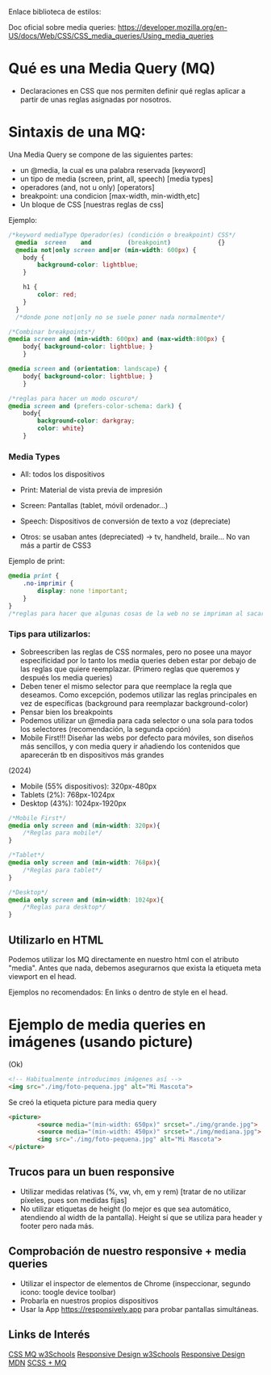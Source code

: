 Enlace biblioteca de estilos:

<link rel="stylesheet" href="https://cdnjs.cloudflare.com/ajax/libs/font-awesome/4.7.0/css/font-awesome.min.css">

Doc oficial sobre media queries:
https://developer.mozilla.org/en-US/docs/Web/CSS/CSS_media_queries/Using_media_queries


# Qué es una Media Query (MQ)
- Declaraciones en CSS que nos permiten definir qué reglas aplicar a partir de unas reglas asignadas por nosotros.

# Sintaxis de una MQ:
Una Media Query se compone de las siguientes partes:
- un @media, la cual es una palabra reservada [keyword]
- un tipo de media (screen, print, all, speech) [media types]
- operadores (and, not u only) [operators]
- breakpoint: una condicion [max-width, min-width,etc]
- Un bloque de CSS [nuestras reglas de css]

Ejemplo:
```CSS
/*keyword mediaType Operador(es) (condición o breakpoint) CSS*/
  @media  screen    and          (breakpoint)             {}
  @media not|only screen and|or (min-width: 600px) {
    body {
        background-color: lightblue;
    }

    h1 {
        color: red;
    }
  }
  /*donde pone not|only no se suele poner nada normalmente*/

/*Combinar breakpoints*/
@media screen and (min-width: 600px) and (max-width:800px) {
    body{ background-color: lightblue; }
    }

@media screen and (orientation: landscape) {
    body{ background-color: lightblue; }
    }

/*reglas para hacer un modo oscuro*/
@media screen and (prefers-color-schema: dark) {
    body{ 
        background-color: darkgray; 
        color: white}
    }
```


### Media Types

- All: todos los dispositivos
- Print: Material de vista previa de impresión
- Screen: Pantallas (tablet, móvil ordenador...)

- Speech: Dispositivos de conversión de texto a voz (depreciate)
- Otros: se usaban antes (depreciated) -> tv, handheld, braile... No van más a partir de CSS3

Ejemplo de print: 
```CSS 
@media print {
    .no-imprimir {
        display: none !important;
    }
}
/*reglas para hacer que algunas cosas de la web no se impriman al sacar impresa la página*/
```

### Tips para utilizarlos:
- Sobreescriben las reglas de CSS normales, pero no posee una mayor especificidad por lo tanto los media queries deben estar por debajo de las reglas que quiere reemplazar. (Primero reglas que queremos y después los media queries)
- Deben tener el mismo selector para que reemplace la regla que deseamos. Como excepción, podemos utilizar las reglas principales en vez de específicas (background para reemplazar background-color)
- Pensar bien los breakpoints
- Podemos utilizar un @media para cada selector o una sola para todos los selectores (recomendación, la segunda opción)
- Mobile First!!! Diseñar las webs por defecto para móviles, son diseños más sencillos, y con media query ir añadiendo los contenidos que aparecerán tb en dispositivos más grandes


(2024)
- Mobile (55% dispositivos): 320px-480px
- Tablets (2%): 768px-1024px
- Desktop (43%): 1024px-1920px


```CSS
/*Mobile First*/
@media only screen and (min-width: 320px){
    /*Reglas para mobile*/
}

/*Tablet*/
@media only screen and (min-width: 768px){
    /*Reglas para tablet*/
}

/*Desktop*/
@media only screen and (min-width: 1024px){
    /*Reglas para desktop*/
}
```


## Utilizarlo en HTML

Podemos utilizar los MQ directamente en nuestro html con el atributo "media". Antes que nada, debemos asegurarnos que exista la etiqueta meta viewport en el head.

<meta name="viewport" content="width=device-width, initial-scale=1.0">

Ejemplos no recomendados:
En links o dentro de style en el head.


# Ejemplo de media queries en imágenes (usando picture)
(Ok)
```html 
<!-- Habitualmente introducimos imágenes así -->
<img src="./img/foto-pequena.jpg" alt="Mi Mascota">
```

Se creó la etiqueta picture para media query

```html
<picture>
        <source media="(min-width: 650px)" srcset="./img/grande.jpg">
        <source media="(min-width: 450px)" srcset="./img/mediana.jpg">
        <img src="./img/foto-pequena.jpg" alt="Mi Mascota">
</picture>
```



## Trucos para un buen responsive

- Utilizar medidas relativas (%, vw, vh, em y rem) [tratar de no utilizar píxeles, pues son medidas fijas]
- No utilizar etiquetas de height (lo mejor es que sea automático, atendiendo al width de la pantalla). Height sí que se utiliza para header y footer pero nada más.


## Comprobación de nuestro responsive + media queries

- Utilizar el inspector de elementos de Chrome (inspeccionar, segundo icono: toogle device toolbar)
- Probarla en nuestros propios dispositivos
- Usar la App https://responsively.app para probar pantallas simultáneas.


## Links de Interés

[CSS MQ w3Schools](https://www.w3schools.com/css/css3_mediaqueries.asp)
[Responsive Design w3Schools](https://www.w3schools.com/css/css_rwd_mediaqueries.asp)
[Responsive Design MDN](https://developer.mozilla.org/en-US/docs/Learn/CSS/CSS_layout/Media_queries)
[SCSS + MQ](https://www.freecodecamp.org/news/learn-css-media-queries-by-building-projects/)
